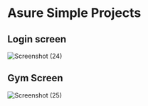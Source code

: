 # Asure Simple Projects

## Login screen
![Screenshot (24)](https://github.com/user-attachments/assets/fdcec55f-1eb2-4cae-9c68-af0def5ed809)

## Gym Screen
![Screenshot (25)](https://github.com/user-attachments/assets/dceca951-f898-489c-b07e-386ee2b4683e)
